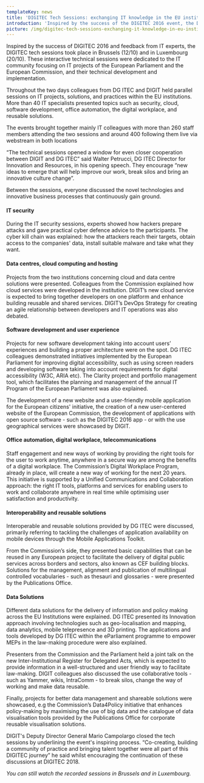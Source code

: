 ```yaml
---
templateKey: news
title: 'DIGITEC Tech Sessions: exchanging IT knowledge in the EU institutions'
introduction: 'Inspired by the success of the DIGITEC 2016 event, the DIGITEC tech sessions took place on 12 and 20 October, in Brussels and Luxembourg respectively. The events were dedicated to technical sessions targeted to IT colleagues. The focus was on IT projects from the European Parliament and the European Commission, their technical development, and implementation.'
picture: /img/digitec-tech-sessions-exchanging-it-knowledge-in-eu-institutions.jpg
---
```


Inspired by the success of DIGITEC 2016 and feedback from IT experts, the DIGITEC tech sessions took place in Brussels (12/10) and in Luxembourg (20/10). These interactive technical sessions were dedicated to the IT community focusing on IT projects of the European Parliament and the European Commission, and their technical development and implementation.

Throughout the two days colleagues from DG ITEC and DIGIT held parallel sessions on IT projects, solutions, and practices within the EU institutions. More than 40 IT specialists presented topics such as security, cloud, software development, office automation, the digital workplace, and reusable solutions.

The events brought together mainly IT colleagues with more than 260 staff members attending the two sessions and around 400 following them live via webstream in both locations

“The technical sessions opened a window for even closer cooperation between DIGIT and DG ITEC” said Walter Petrucci, DG ITEC Director for Innovation and Resources, in his opening speech. They encourage “new ideas to emerge that will help improve our work, break silos and bring an innovative culture change”.

Between the sessions, everyone discussed the novel technologies and innovative business processes that continuously gain ground.

#### IT security

During the IT security sessions, experts showed how hackers prepare attacks and gave practical cyber defence advice to the participants. The cyber kill chain was explained: how the attackers reach their targets, obtain access to the companies' data, install suitable malware and take what they want.

#### Data centres, cloud computing and hosting

Projects from the two institutions concerning cloud and data centre solutions were presented. Colleagues from the Commission explained how cloud services were developed in the institution. DIGIT’s new cloud service is expected to bring together developers on one platform and enhance building reusable and shared services. DIGIT’s DevOps Strategy for creating an agile relationship between developers and IT operations was also debated.

#### Software development and user experience

Projects for new software development taking into account users’ experiences and building a proper architecture were on the spot. DG ITEC colleagues demonstrated initiatives implemented by the European Parliament for improving digital accessibility, such as using screen readers and developing software taking into account requirements for digital accessibility (W3C, ARIA etc). The Clarity project and portfolio management tool, which facilitates the planning and management of the annual IT Program of the European Parliament was also explained.

The development of a new website and a user-friendly mobile application for the European citizens' initiative, the creation of a new user-centered website of the European Commission, the development of applications with open source software - such as the DIGITEC 2016 app - or with the use geographical services were showcased by DIGIT.

#### Office automation, digital workplace, telecommunications

Staff engagement and new ways of working by providing the right tools for the user to work anytime, anywhere in a secure way are among the benefits of a digital workplace. The Commission’s Digital Workplace Program, already in place, will create a new way of working for the next 20 years. This initiative is supported by a Unified Communications and Collaboration approach: the right IT tools, platforms and services for enabling users to work and collaborate anywhere in real time while optimising user satisfaction and productivity.

#### Interoperability and reusable solutions

Interoperable and reusable solutions provided by DG ITEC were discussed, primarily referring to tackling the challenges of application availability on mobile devices through the Mobile Applications Toolkit.

From the Commission’s side, they presented basic capabilities that can be reused in any European project to facilitate the delivery of digital public services across borders and sectors, also known as CEF building blocks. Solutions for the management, alignment and publication of multilingual controlled vocabularies - such as thesauri and glossaries - were presented by the Publications Office.

#### Data Solutions

Different data solutions for the delivery of information and policy making across the EU Institutions were explained. DG ITEC presented its Innovation approach involving technologies such as geo-localisation and mapping, data analytics, mobile telepresence and 3D printing. The applications and tools developed by DG ITEC within the eParliament programme to empower MEPs in the law-making procedure were also explained.

Presenters from the Commission and the Parliament held a joint talk on the new Inter-Institutional Register for Delegated Acts, which is expected to provide information in a well-structured and user friendly way to facilitate law-making. DIGIT colleagues also discussed the use collaborative tools - such as Yammer, wikis, IntraComm - to break silos, change the way of working and make data reusable.

Finally, projects for better data management and shareable solutions were showcased, e.g the Commission’s Data4Policy initiative that enhances policy-making by maximising the use of big data and the catalogue of data visualisation tools provided by the Publications Office for corporate reusable visualisation solutions.

DIGIT's Deputy Director General Mario Campolargo closed the tech sessions by underlining the event's inspiring process. “Co-creating, building a community of practice and bringing talent together were all part of this DIGITEC journey” he said whilst encouraging the continuation of these discussions at DIGITEC 2018.

_You can still watch the recorded sessions in Brussels and in Luxembourg._

